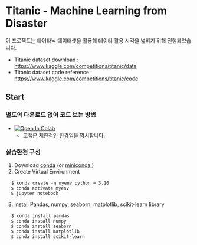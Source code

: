 # Titanic - Machine Learning from Disaster

이 프로젝트는 타이타닉 데이터셋을 활용해 데이터 활용 시각을 넓히기 위해 진행되었습니다. 
* Titanic dataset download : https://www.kaggle.com/competitions/titanic/data
* Titanic dataset code reference : https://www.kaggle.com/competitions/titanic/code

## Start
### 별도의 다운로드 없이 코드 보는 방법
* <a href ="https://colab.research.google.com/drive/1gIgRv0L5zQU6THaDzslttTUfQsRA9_6E?usp=sharing"> <img src="https://colab.research.google.com/assets/colab-badge.svg" alt="Open In Colab"/> </a>
  - 코랩은 제한적인 환경임을 명시합니다.

### 실습환경 구성
1. Download <a href="https://www.anaconda.com/download">conda</a> (or <a href="https://docs.conda.io/projects/miniconda/en/latest/index.html">miniconda </a>)
2. Create Virtual Environment
<pre> <code> $ conda create -n myenv python = 3.10
  $ conda activate myenv 
  $ jupyter notebook</code></pre>
  
3. Install Pandas, numpy, seaborn, matplotlib, scikit-learn library
<pre> <code> $ conda install pandas
  $ conda install numpy
  $ conda install seaborn
  $ conda install matplotlib
  $ conda install scikit-learn </code></pre>
